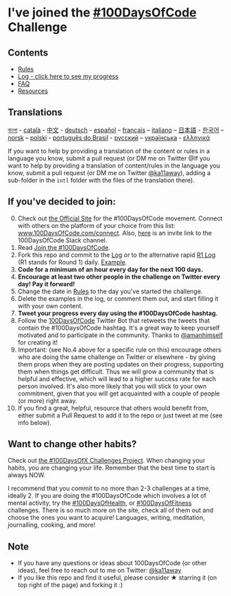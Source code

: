 # I've joined the [#100DaysOfCode](http://100daysofx.com/) Challenge

## Contents
* [Rules](rules.md)
* [Log - click here to see my progress](log.md)
* [FAQ](FAQ.md)
* [Resources](resources.md)

## Translations
[বাংলা](intl/bn/README.md) - [català](intl/ca/README.md) - [中文](intl/ch/README.md) - [deutsch](intl/de/README.md) - [español](intl/es/README.md) – [français](intl/fr/FAQ-fr.md) – [italiano](intl/it/README.md) – [日本語](intl/ja/README.md) - [한국어](intl/ko/README-ko.md) – [norsk](intl/no/README.md) –  [polski](intl/pl/README.md) - [português do Brasil](intl/pt-br/LEIAME.md) - [русский](intl/ru/README-ru.md) – [українська](intl/ua/README-ua.md) - [ελληνικά](intl/el/README.md)

If you want to help by providing a translation of the content or rules in a language you know, submit a pull request (or DM me on Twitter @If you want to help by providing a translation of content/rules in the language you know, submit a pull request (or DM me on Twitter [@ka11away](https://twitter.com/ka11away)), adding a sub-folder in the `intl` folder with the files of the translation there).

## If you've decided to join:
0. Check out [the Official Site](http://100daysofcode.com/) for the #100DaysOfCode movement. Connect with others on the platform of your choice from this list: www.100DaysOfCode.com/connect. Also, [here](https://join.slack.com/t/100xcode/shared_invite/enQtNTk0MzA1MDcyMDMzLTZhMDdlZDZhYTExYTM1ZTY1NWIxZjVhZjEwYjdhMjQ3YzE4MGMyYjMxMWMwMTY0YTJlYWU4ZGM5NDYyMmNjOGE) is an invite link to the 100DaysOfCode Slack channel.
0. Read [Join the #100DaysOfCode](https://medium.freecodecamp.com/join-the-100daysofcode-556ddb4579e4).
0. Fork this repo and commit to the [Log](log.md) or to the alternative rapid [R1 Log](r1-log.md) (R1 stands for Round 1) daily. [Example](https://github.com/Kallaway/100-days-kallaway-log).
0. **Code for a minimum of an hour every day for the next 100 days.**
0. **Encourage at least two other people in the challenge on Twitter every day! Pay it forward!**
0. Change the date in [Rules](rules.md) to the day you've started the challenge.
0. Delete the examples in the log, or comment them out, and start filling it with your own content.
0. **Tweet your progress every day using the #100DaysOfCode hashtag.**
0. Follow the [100DaysOfCode](https://twitter.com/_100DaysOfCode) Twitter Bot that retweets the tweets that contain the #100DaysOfCode hashtag. It's a great way to keep yourself motivated and to participate in the community. Thanks to [@amanhimself](https://twitter.com/amanhimself) for creating it!
0. Important: (see No.4 above for a specific rule on this) encourage others who are doing the same challenge on Twitter or elsewhere - by giving them props when they are posting updates on their progress, supporting them when things get difficult. Thus we will grow a community that is helpful and effective, which will lead to a higher success rate for each person involved. It's also more likely that you will stick to your own commitment, given that you will get acquainted with a couple of people (or more) right away.
0. If you find a great, helpful, resource that others would benefit from, either submit a Pull Request to add it to the repo or just tweet at me (see info below).

## Want to change other habits?
Check out [the #100DaysOfX Challenges Project](http://100daysofx.com/). When changing your habits, you are changing your life. Remember that the best time to start is always NOW.

I recommend that you commit to no more than 2-3 challenges at a time, ideally 2. If you are doing the #100DaysOfCode which involves a lot of mental activity, try the [#100DaysOfHealth](http://100daysofx.com/where-x-is/health/), or [#100DaysOfFitness](http://100daysofx.com/challenges/) challenges. There is so much more on the site, check all of them out and choose the ones you want to acquire! Languages, writing, meditation, journalling, cooking, and more!

## Note
* If you have any questions or ideas about 100DaysOfCode (or other ideas), feel free to reach out to me on Twitter: [@ka11away](https://twitter.com/ka11away)
* If you like this repo and find it useful, please consider &#9733; starring it (on top right of the page) and forking it :)
